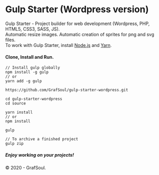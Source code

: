 # Gulp Starter (Wordpress version)

Gulp Starter - Project builder for web development (Wordpress, PHP, HTML5, CSS3, SASS, JS).  
Automatic resize images. Automatic creation of sprites for png and svg files.  
To work with Gulp Starter, install [Node.js] and [Yarn].

#### Clone, Install and Run.

```
// Install gulp globally
npm install -g gulp
// or
yarn add -g gulp

https://github.com/GrafSoul/gulp-starter-wordpress.git

cd gulp-starter-wordpress
cd source

yarn install
// or
npm install

gulp

// To archive a finished project
gulp zip
```

##### Enjoy working on your projects!

© 2020 - GrafSoul.

[node.js]: https://nodejs.org/en/
[yarn]: https://yarnpkg.com/lang/en/
